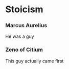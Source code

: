 # Stoicism

### **Marcus Aurelius**

He was a guy

### **Zeno of Citium**

This guy actually came first

